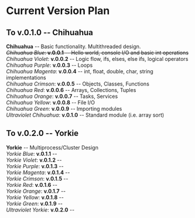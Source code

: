 # Current Version Plan
## To v.0.1.0 -- Chihuahua
**Chihuahua** -- Basic functionality. Multithreaded design.  
~~*Chihuahua Blue*: **v.0.0.1** -- Hello world, console I/O and basic int operations~~  
*Chihuahua Violet*: **v.0.0.2** -- Logic flow, ifs, elses, else ifs, logical operators  
*Chihuahua Purple*: **v.0.0.3** -- Loops  
*Chihuahua Magenta*: **v.0.0.4** -- int, float, double, char, string implementations  
*Chihuahua Crimson*: **v.0.0.5** -- Objects, Classes, Functions  
*Chihuahua Red*: **v.0.0.6** -- Arrays, Collections, Tuples  
*Chihuahua Orange*: **v.0.0.7** -- Tasks, Services  
*Chihuahua Yellow*: **v.0.0.8** -- File I/O  
*Chihuahua Green*: **v.0.0.9** -- Importing modules  
*Ultraviolet Chihuahua*: **v.0.1.0** -- Standard module (i.e. array sort)  

## To v.0.2.0 -- Yorkie
**Yorkie** -- Multiprocess/Cluster Design  
*Yorkie Blue*: **v.0.1.1** --   
*Yorkie Violet*: **v.0.1.2** --   
*Yorkie Purple*: **v.0.1.3** --   
*Yorkie Magenta*: **v.0.1.4** --   
*Yorkie Crimson*: **v.0.1.5** --   
*Yorkie Red*: **v.0.1.6** --   
*Yorkie Orange*: **v.0.1.7** --   
*Yorkie Yellow*: **v.0.1.8** --   
*Yorkie Green*: **v.0.1.9** --   
*Ultraviolet Yorkie*: **v.0.2.0** --   

